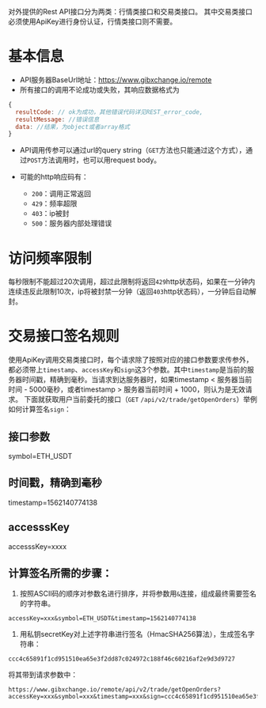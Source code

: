 对外提供的Rest API接口分为两类：行情类接口和交易类接口。 其中交易类接口必须使用ApiKey进行身份认证，行情类接口则不需要。
# 基本信息

- API服务器BaseUrl地址：https://www.gibxchange.io/remote
- 所有接口的调用不论成功或失败，其响应数据格式为

```js
{
  resultCode: // ok为成功，其他错误代码详见REST_error_code,
  resultMessage: //错误信息
  data: //结果，为object或者array格式
}
```
- API调用传参可以通过url的query string（`GET`方法也只能通过这个方式），通过`POST`方法调用时，也可以用request body。

- 可能的http响应码有：
  - `200`：调用正常返回
  - `429`：频率超限
  - `403`：ip被封
  - `500`：服务器内部处理错误


# 访问频率限制
每秒限制不能超过20次调用，超过此限制将返回`429`http状态码，如果在一分钟内连续违反此限制10次，ip将被封禁一分钟（返回`403`http状态码），一分钟后自动解封。

# 交易接口签名规则
使用ApiKey调用交易类接口时，每个请求除了按照对应的接口参数要求传参外，都必须带上`timestamp`、`accessKey`和`sign`这3个参数。其中`timestamp`是当前的服务器时间戳，精确到毫秒。当请求到达服务器时，如果timestamp < 服务器当前时间 - 5000毫秒，或者timestamp > 服务器当前时间 + 1000，则认为是无效请求。
下面就获取用户当前委托的接口（`GET` `/api/v2/trade/getOpenOrders`）举例如何计算签名`sign`：

## 接口参数
symbol=ETH_USDT

## 时间戳，精确到毫秒
timestamp=1562140774138

## accesssKey
accesssKey=xxxx

## 计算签名所需的步骤：
1. 按照ASCII码的顺序对参数名进行排序，并将参数用`&`连接，组成最终需要签名的字符串。

 ```
 accessKey=xxx&symbol=ETH_USDT&timestamp=1562140774138
 ```

1. 用私钥secretKey对上述字符串进行签名（HmacSHA256算法），生成签名字符串：

```
ccc4c65891f1cd951510ea65e3f2dd87c024972c188f46c60216af2e9d3d9727
```
将其带到请求参数中：
```
https://www.gibxchange.io/remote/api/v2/trade/getOpenOrders?accessKey=xxx&symbol=xxx&timestamp=xxx&sign=ccc4c65891f1cd951510ea65e3f2dd87c024972c188f46c60216af2e9d3d9727
```
